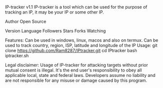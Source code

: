 IP-tracker v1.1
IP-tracker is a tool which can be used for the purpose of tracking an IP, it may be your IP or some other IP.

Author Open Source

Version Language Followers Stars Forks Watching

Features:
Can be used in windows, linux, macos and also on termux.
Can be used to track country, region, ISP, latitude and longitude of the IP
Usage:
git clone https://github.com/Ram8287/IPtracker.git
cd IPtracker
bash iptracker.sh



Legal disclaimer:
Usage of IP-tracker for attacking targets without prior mutual consent is illegal. It's the end user's responsibility to obey all applicable local, state and federal laws. Developers assume no liability and are not responsible for any misuse or damage caused by this program.
